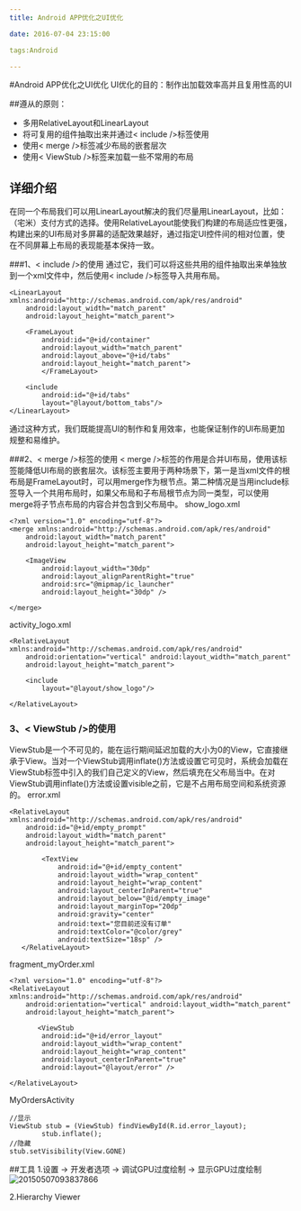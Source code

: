 ```yaml
---
title: Android APP优化之UI优化

date: 2016-07-04 23:15:00

tags:Android

---
```

#Android APP优化之UI优化
UI优化的目的：制作出加载效率高并且复用性高的UI

##遵从的原则：
* 多用RelativeLayout和LinearLayout
* 将可复用的组件抽取出来并通过< include />标签使用
* 使用< merge />标签减少布局的嵌套层次
* 使用< ViewStub />标签来加载一些不常用的布局
<!-- more -->

## 详细介绍
在同一个布局我们可以用LinearLayout解决的我们尽量用LinearLayout，比如：（宅米）支付方式的选择。使用RelativeLayout能使我们构建的布局适应性更强，构建出来的UI布局对多屏幕的适配效果越好，通过指定UI控件间的相对位置，使在不同屏幕上布局的表现能基本保持一致。
 
###1、< include />的使用
通过它，我们可以将这些共用的组件抽取出来单独放到一个xml文件中，然后使用< include />标签导入共用布局。

```
<LinearLayout xmlns:android="http://schemas.android.com/apk/res/android"
    android:layout_width="match_parent"
    android:layout_height="match_parent">

    <FrameLayout
        android:id="@+id/container"
        android:layout_width="match_parent"
        android:layout_above="@+id/tabs"
        android:layout_height="match_parent">
        </FrameLayout>

    <include
        android:id="@+id/tabs"
        layout="@layout/bottom_tabs"/>
</LinearLayout>
```

通过这种方式，我们既能提高UI的制作和复用效率，也能保证制作的UI布局更加规整和易维护。

###2、< merge />标签的使用
< merge />标签的作用是合并UI布局，使用该标签能降低UI布局的嵌套层次。该标签主要用于两种场景下，第一是当xml文件的根布局是FrameLayout时，可以用merge作为根节点。第二种情况是当用include标签导入一个共用布局时，如果父布局和子布局根节点为同一类型，可以使用merge将子节点布局的内容合并包含到父布局中。
show_logo.xml

```
<?xml version="1.0" encoding="utf-8"?>
<merge xmlns:android="http://schemas.android.com/apk/res/android"
    android:layout_width="match_parent"
    android:layout_height="match_parent">

    <ImageView
        android:layout_width="30dp"
        android:layout_alignParentRight="true"
        android:src="@mipmap/ic_launcher"
        android:layout_height="30dp" />

</merge>
```
activity_logo.xml

```
<RelativeLayout xmlns:android="http://schemas.android.com/apk/res/android"
    android:orientation="vertical" android:layout_width="match_parent"
    android:layout_height="match_parent">

    <include
        layout="@layout/show_logo"/>

</RelativeLayout>
```

### 3、< ViewStub />的使用
ViewStub是一个不可见的，能在运行期间延迟加载的大小为0的View，它直接继承于View。当对一个ViewStub调用inflate()方法或设置它可见时，系统会加载在ViewStub标签中引入的我们自己定义的View，然后填充在父布局当中。在对ViewStub调用inflate()方法或设置visible之前，它是不占用布局空间和系统资源的。
error.xml

```
<RelativeLayout xmlns:android="http://schemas.android.com/apk/res/android"
    android:id="@+id/empty_prompt"
    android:layout_width="match_parent"
    android:layout_height="match_parent">

        <TextView
            android:id="@+id/empty_content"
            android:layout_width="wrap_content"
            android:layout_height="wrap_content"
            android:layout_centerInParent="true"
            android:layout_below="@id/empty_image"
            android:layout_marginTop="20dp"
            android:gravity="center"
            android:text="您目前还没有订单"
            android:textColor="@color/grey"
            android:textSize="18sp" />
   </RelativeLayout>
```
fragment_myOrder.xml


```
<?xml version="1.0" encoding="utf-8"?>
<RelativeLayout xmlns:android="http://schemas.android.com/apk/res/android"
    android:orientation="vertical" android:layout_width="match_parent"
    android:layout_height="match_parent">

       <ViewStub
        android:id="@+id/error_layout"
        android:layout_width="wrap_content"
        android:layout_height="wrap_content"
        android:layout_centerInParent="true"
       	android:layout="@layout/error" />

</RelativeLayout>
```
MyOrdersActivity

```
//显示
ViewStub stub = (ViewStub) findViewById(R.id.error_layout);
        stub.inflate();
//隐藏
stub.setVisibility(View.GONE)
```
##工具
1.设置 -> 开发者选项 -> 调试GPU过度绘制 -> 显示GPU过度绘制
![20150507093837866](media/14483451725800/20150507093837866.jpg)

2.Hierarchy Viewer








